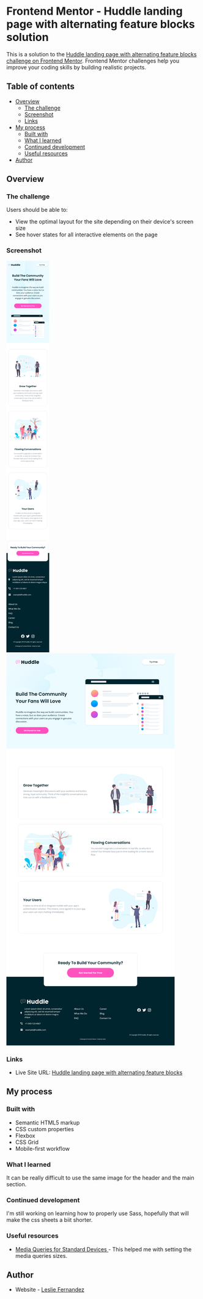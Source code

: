 # Frontend Mentor - Huddle landing page with alternating feature blocks solution

This is a solution to the [Huddle landing page with alternating feature blocks challenge on Frontend Mentor](https://www.frontendmentor.io/challenges/huddle-landing-page-with-alternating-feature-blocks-5ca5f5981e82137ec91a5100). Frontend Mentor challenges help you improve your coding skills by building realistic projects. 

## Table of contents

- [Overview](#overview)
  - [The challenge](#the-challenge)
  - [Screenshot](#screenshot)
  - [Links](#links)
- [My process](#my-process)
  - [Built with](#built-with)
  - [What I learned](#what-i-learned)
  - [Continued development](#continued-development)
  - [Useful resources](#useful-resources)
- [Author](#author)


## Overview

### The challenge

Users should be able to:

- View the optimal layout for the site depending on their device's screen size
- See hover states for all interactive elements on the page

### Screenshot

![](./design/mobile-solution.png)
![](./design/desktop-solution.png)

### Links

- Live Site URL: [Huddle landing page with alternating feature blocks](https://leslief10.github.io/huddle-landing-page-alternative-blocks/)

## My process

### Built with

- Semantic HTML5 markup
- CSS custom properties
- Flexbox
- CSS Grid
- Mobile-first workflow

### What I learned

It can be really difficult to use the same image for the header and the main section. 

### Continued development

I'm still working on learning how to properly use Sass, hopefully that will make the css sheets a biit shorter.

### Useful resources

- [Media Queries for Standard Devices ](https://css-tricks.com/snippets/css/media-queries-for-standard-devices/) - This helped me with setting the media queries sizes.

## Author

- Website - [Leslie Fernandez](https://github.com/leslief10)